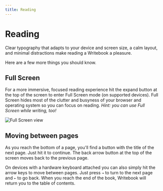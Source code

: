 ```yaml
---
title: Reading
---
```

# Reading

Clear typography that adapts to your device and screen size, a calm layout, and minimal distractions make reading a Writebook a pleasure. 

Here are a few more things you should know.

## Full Screen

For a more immersive, focused reading experience hit the expand button at the top of the screen to enter Full Screen mode (on supported devices). Full Screen hides most of the clutter and busyness of your browser and operating system so you can focus on reading. _Hint: you can use Full Screen while writing, too!_

<img src="/u/fullscreen-IbQnfM.png" alt="Full Screen view" style="border: 1px solid var(--color-subtle)" />

## Moving between pages

As you reach the bottom of a page, you'll find a button with the title of the next page. Just hit it to continue. The back arrow button at the top of the screen moves back to the previous page.

On devices with a hardware keyboard attached you can also simply hit the arrow keys to move between pages. Just press  `→` to turn to the next page and `←` to go back. When you reach the end of the book, Writebook will return you to the table of contents.
